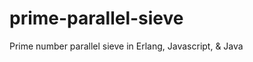 prime-parallel-sieve
====================

Prime number parallel sieve in Erlang, Javascript, &amp; Java
